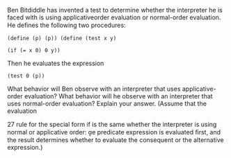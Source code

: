 Ben Bitdiddle has invented a test to determine whether the interpreter he is faced with is using applicativeorder evaluation or normal-order evaluation. He deﬁnes the following two procedures:

```
(define (p) (p)) (define (test x y)

(if (= x 0) 0 y))
```

Then he evaluates the expression

```
(test 0 (p))
```

What behavior will Ben observe with an interpreter that uses applicative-order evaluation? What behavior will he observe with an interpreter that uses normal-order evaluation? Explain your answer. (Assume that the evaluation

27 rule for the special form if is the same whether the interpreter is using normal or applicative order: e predicate expression is evaluated ﬁrst, and the result determines whether to evaluate the consequent or the alternative expression.)